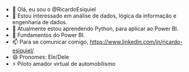 - 👋 Olá, eu sou o @RicardoEsiquiel
- 👀 Estou interessado em análise de dados, lógica da informação e engenharia de dados.
- 🌱 Atualmente estou aprendendo Python, para aplicar ao Power BI.
- 💞️ Fundamentos do Power BI.
- 📫 Para se comunicar comigo, https://www.linkedin.com/in/ricardo-esiquiel/
- 😄 Pronomes: Ele/Dele
- ⚡ Piloto amador virtual de automobilismo

<!---
RicardoEsiquiel/RicardoEsiquiel is a ✨ special ✨ repository because its `README.md` (this file) appears on your GitHub profile.
You can click the Preview link to take a look at your changes.
--->
